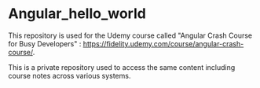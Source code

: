 # Angular_hello_world
This repository is used for the Udemy course called "Angular Crash Course for Busy Developers" : https://fidelity.udemy.com/course/angular-crash-course/.

This is a private repository used to access the same content including course notes across various systems.
